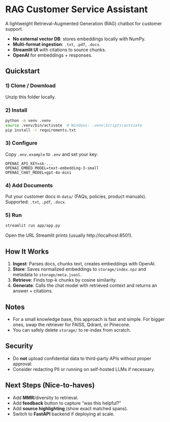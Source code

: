 # RAG Customer Service Assistant

A lightweight Retrieval-Augmented Generation (RAG) chatbot for customer support.
- **No external vector DB**: stores embeddings locally with NumPy.
- **Multi-format ingestion**: `.txt`, `.pdf`, `.docx`.
- **Streamlit UI** with citations to source chunks.
- **OpenAI** for embeddings + responses.

## Quickstart

### 1) Clone / Download
Unzip this folder locally.

### 2) Install
```bash
python -m venv .venv
source .venv/bin/activate  # Windows: .venv\Scripts\activate
pip install -r requirements.txt
```

### 3) Configure
Copy `.env.example` to `.env` and set your key:
```
OPENAI_API_KEY=sk-...
OPENAI_EMBED_MODEL=text-embedding-3-small
OPENAI_CHAT_MODEL=gpt-4o-mini
```

### 4) Add Documents
Put your customer docs in `data/` (FAQs, policies, product manuals). Supported: `.txt`, `.pdf`, `.docx`.

### 5) Run
```bash
streamlit run app/app.py
```
Open the URL Streamlit prints (usually http://localhost:8501).

## How It Works
1. **Ingest**: Parses docs, chunks text, creates embeddings with OpenAI.
2. **Store**: Saves normalized embeddings to `storage/index.npz` and metadata to `storage/meta.jsonl`.
3. **Retrieve**: Finds top-k chunks by cosine similarity.
4. **Generate**: Calls the chat model with retrieved context and returns an answer + citations.

## Notes
- For a small knowledge base, this approach is fast and simple. For bigger ones, swap the retriever for FAISS, Qdrant, or Pinecone.
- You can safely delete `storage/` to re-index from scratch.

## Security
- Do **not** upload confidential data to third-party APIs without proper approval.
- Consider redacting PII or running on self-hosted LLMs if necessary.

## Next Steps (Nice-to-haves)
- Add **MMR**/diversity to retrieval.
- Add **feedback** button to capture “was this helpful?”
- Add **source highlighting** (show exact matched spans).
- Switch to **FastAPI** backend if deploying at scale.
